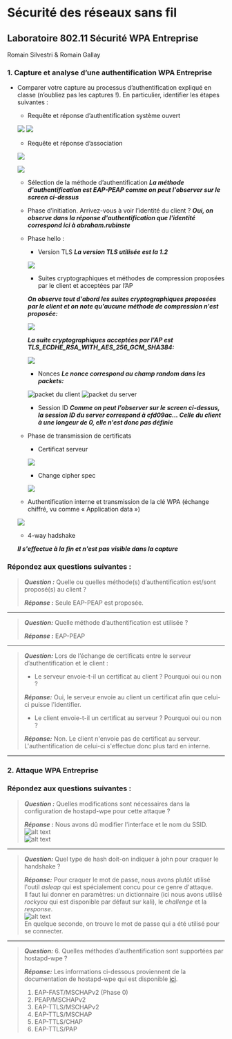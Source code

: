 # Sécurité des réseaux sans fil

## Laboratoire 802.11 Sécurité WPA Entreprise

Romain Silvestri & Romain Gallay

### 1. Capture et analyse d’une authentification WPA Entreprise

- Comparer votre capture au processus d’authentification expliqué en classe (n’oubliez pas les captures !). En particulier, identifier les étapes suivantes :
	- Requête et réponse d’authentification système ouvert

	![](./Captures/Requete_auth.PNG)
	![](./Captures/resp_auth.PNG)

 	- Requête et réponse d’association

 	![](./Captures/request_assoc.PNG)

	![](./Captures/resp_assoc_methAuth.PNG)

	- Sélection de la méthode d’authentification **_La méthode d'authentification est EAP-PEAP comme on peut l'observer sur le screen ci-dessus_**

	- Phase d’initiation. Arrivez-vous à voir l’identité du client ?
	**_Oui, on observe dans la réponse d'authentification que l'identité correspond ici à abraham.rubinste_**
	- Phase hello :
		- Version TLS
		**_La version TLS utilisée est la 1.2_**

		![](./Captures/Serveur_ID_Random_TLS.PNG)

		- Suites cryptographiques et méthodes de compression proposées par le client et acceptées par l’AP

		**_On observe tout d'abord les suites cryptographiques proposées par le client et on note qu'aucune méthode de compression n'est proposée:_**

		![](./Captures/Ciphersuits_compression_client.PNG)

		**_La suite cryptographiques acceptées par l'AP est TLS_ECDHE_RSA_WITH_AES_256_GCM_SHA384:_**

		![](./Captures/Ciphersuits_compression_serveur.PNG)

		- Nonces
		**_Le nonce correspond au champ random dans les packets:_**

		![](./Captures/Client_ID_Random.PNG "packet du client")
		![](./Captures/Serveur_ID_Random_TLS "packet du server")

		- Session ID
		**_Comme on peut l'observer sur le screen ci-dessus, la session ID du server correspond à cfd09ac... Celle du client à une longeur de 0, elle n'est donc pas définie_**

	- Phase de transmission de certificats
	 	- Certificat serveur

		![](./Captures/certif.PNG)

		- Change cipher spec

		![](./Captures/Change_specs.PNG)

	- Authentification interne et transmission de la clé WPA (échange chiffré, vu comme « Application data »)

	![](./Captures/AppData_4way_afterSuccess.PNG)

	- 4-way hadshake

	**_Il s'effectue à la fin et n'est pas visible dans la capture_**


### Répondez aux questions suivantes :
 
> **_Question :_** Quelle ou quelles méthode(s) d’authentification est/sont proposé(s) au client ?
> 
> **_Réponse :_** Seule EAP-PEAP est proposée.

---

> **_Question:_** Quelle méthode d’authentification est utilisée ?
> 
> **_Réponse :_** EAP-PEAP

---

> **_Question:_** Lors de l’échange de certificats entre le serveur d’authentification et le client :
> 
> - Le serveur envoie-t-il un certificat au client ? Pourquoi oui ou non ?
> 
> **_Réponse:_** Oui, le serveur envoie au client un certificat afin que celui-ci puisse l'identifier.
> 
> - Le client envoie-t-il un certificat au serveur ? Pourquoi oui ou non ?
> 
> **_Réponse:_** Non. Le client n'envoie pas de certificat au serveur. L'authentification de celui-ci s'effectue donc plus tard
	   en interne.
> 

---

### 2. Attaque WPA Entreprise

### Répondez aux questions suivantes :

> **_Question :_** Quelles modifications sont nécessaires dans la configuration de hostapd-wpe pour cette attaque ?
> 
> **_Réponse :_** 
Nous avons dû modifier l'interface et le nom du SSID.
![alt text](./Captures/modif_etape2.png)  
![alt text](./Captures/modif_etape2_2.png)  

---

> **_Question:_** Quel type de hash doit-on indiquer à john pour craquer le handshake ?
> 
> **_Réponse:_** 
Pour craquer le mot de passe, nous avons plutôt utilisé l'outil *asleap* qui est spécialement concu pour ce genre d'attaque.  
Il faut lui donner en paramètres: un dictionnaire (ici nous avons utilisé *rockyou* qui est disponible par défaut sur kali), le *challenge* et la *response*.  
![alt text](./Captures/pwd.png)  
En quelque seconde, on trouve le mot de passe qui a été utilisé pour se connecter.

---

> **_Question:_** 6.	Quelles méthodes d’authentification sont supportées par hostapd-wpe ?
> 
> **_Réponse:_**
> Les informations ci-dessous proviennent de la documentation de hostapd-wpe qui est disponible [ici](https://tools.kali.org/wireless-attacks/hostapd-wpe).
> 1. EAP-FAST/MSCHAPv2 (Phase 0)
> 2. PEAP/MSCHAPv2
> 3. EAP-TTLS/MSCHAPv2
> 4. EAP-TTLS/MSCHAP
> 5. EAP-TTLS/CHAP
> 6. EAP-TTLS/PAP